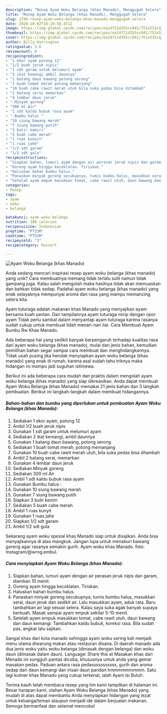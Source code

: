```yaml
---
description: "Resep Ayam Woku Belanga (khas Manado), Menggugah Selera"
title: "Resep Ayam Woku Belanga (khas Manado), Menggugah Selera"
slug: 1796-resep-ayam-woku-belanga-khas-manado-menggugah-selera
date: 2020-10-02T18:10:58.471Z
image: https://img-global.cpcdn.com/recipes/ea24f21d355cc041/751x532cq70/ayam-woku-belanga-khas-manado-foto-resep-utama.jpg
thumbnail: https://img-global.cpcdn.com/recipes/ea24f21d355cc041/751x532cq70/ayam-woku-belanga-khas-manado-foto-resep-utama.jpg
cover: https://img-global.cpcdn.com/recipes/ea24f21d355cc041/751x532cq70/ayam-woku-belanga-khas-manado-foto-resep-utama.jpg
author: Billy Harrington
ratingvalue: 3.6
reviewcount: 8
recipeingredient:
- "1 ekor ayam potong 12"
- "1/2 buah jeruk nipis"
- "1 sdt garam untuk melumuri ayam"
- "2 ikat kemangi ambil daunnya"
- "1 batang daun bawang potong serong"
- "1 buah tomat merah potong memanjang"
- "10 buah cabe rawit merah utuh bila suka pedas bisa ditambah"
- "2 batang serai memarkan"
- "4 lembar daun jeruk"
- " Minyak goreng"
- "300 ml Air"
- "1 sdt kaldu bubuk rasa ayam"
- " Bumbu halus "
- "10 siung bawang merah"
- "7 siung bawang putih"
- "3 butir kemiri"
- "5 buah cabe merah"
- "1 ruas kunyit"
- "1 ruas jahe"
- "1/2 sdt garam"
- "1/2 sdt gula"
recipeinstructions:
- "Siapkan bahan, lumuri ayam dengan air perasan jeruk nipis dan garam, diamkan 10 menit."
- "Goreng ayam hingga kecoklatan. Tiriskan."
- "Haluskan bahan bumbu halus."
- "Panaskan minyak goreng secukupnya, tumis bumbu halus, masukkan serai, daun jeruk dan sedikit air. Lalu masukkan ayam, aduk rata. Baru tambahkan air lagi sesuai selera. Kalau saya suka agak banyak supaya berkuah. Masak sampai ayam empuk sekitar 5-10 menit."
- "Setelah ayam empuk masukkan tomat, cabe rawit utuh, daun bawang dan daun kemangi. Tambahkan kaldu bubuk, koreksi rasa. Bila sudah pas, angkat lalu sajikan."
categories:
- Resep
tags:
- ayam
- woku
- belanga

katakunci: ayam woku belanga 
nutrition: 288 calories
recipecuisine: Indonesian
preptime: "PT33M"
cooktime: "PT52M"
recipeyield: "3"
recipecategory: Dessert

---
```



![Ayam Woku Belanga (khas Manado)](https://img-global.cpcdn.com/recipes/ea24f21d355cc041/751x532cq70/ayam-woku-belanga-khas-manado-foto-resep-utama.jpg)

Anda sedang mencari inspirasi resep ayam woku belanga (khas manado) yang unik? Cara membuatnya memang tidak terlalu sulit namun tidak gampang juga. Kalau salah mengolah maka hasilnya tidak akan memuaskan dan bahkan tidak sedap. Padahal ayam woku belanga (khas manado) yang enak selayaknya mempunyai aroma dan rasa yang mampu memancing selera kita.

Ayam tuturaga adalah makanan khas Manado yang menyajikan ayam bersama kuah santan. Dari tampilannya ayam tuturaga mirip dengan opor ayam Tidak perlu sambal dalam menyantap ayam tuturaga karena rasanya sudah cukup untuk membuat lidah menari-nari liar. Cara Membuat Ayam Bumbu Rw Khas Manado.

Ada beberapa hal yang sedikit banyak berpengaruh terhadap kualitas rasa dari ayam woku belanga (khas manado), mulai dari jenis bahan, kemudian pemilihan bahan segar sampai cara membuat dan menghidangkannya. Tidak usah pusing jika hendak menyiapkan ayam woku belanga (khas manado) yang enak di rumah, karena asal sudah tahu triknya maka hidangan ini mampu jadi suguhan istimewa.


Berikut ini ada beberapa cara mudah dan praktis dalam mengolah ayam woku belanga (khas manado) yang siap dikreasikan. Anda dapat membuat Ayam Woku Belanga (khas Manado) memakai 21 jenis bahan dan 5 langkah pembuatan. Berikut ini langkah-langkah dalam membuat hidangannya.

<!--inarticleads1-->

##### Bahan-bahan dan bumbu yang diperlukan untuk pembuatan Ayam Woku Belanga (khas Manado):

1. Sediakan 1 ekor ayam, potong 12
1. Ambil 1/2 buah jeruk nipis
1. Gunakan 1 sdt garam untuk melumuri ayam
1. Sediakan 2 ikat kemangi, ambil daunnya
1. Gunakan 1 batang daun bawang, potong serong
1. Sediakan 1 buah tomat merah, potong memanjang
1. Gunakan 10 buah cabe rawit merah utuh, bila suka pedas bisa ditambah
1. Ambil 2 batang serai, memarkan
1. Gunakan 4 lembar daun jeruk
1. Sediakan  Minyak goreng
1. Sediakan 300 ml Air
1. Ambil 1 sdt kaldu bubuk rasa ayam
1. Gunakan  Bumbu halus :
1. Gunakan 10 siung bawang merah
1. Gunakan 7 siung bawang putih
1. Siapkan 3 butir kemiri
1. Sediakan 5 buah cabe merah
1. Ambil 1 ruas kunyit
1. Gunakan 1 ruas jahe
1. Siapkan 1/2 sdt garam
1. Ambil 1/2 sdt gula


Sekarang ayam woku spesial khas Manado siap untuk disajikan. Anda bisa menyajikannya di atas mangkuk. Jangan lupa untuk menaburi bawang goreng agar rasanya semakin gurih. Ayam woku khas Manado. foto: Instagram/@wrng.embul. 

<!--inarticleads2-->

##### Cara menyiapkan Ayam Woku Belanga (khas Manado):

1. Siapkan bahan, lumuri ayam dengan air perasan jeruk nipis dan garam, diamkan 10 menit.
1. Goreng ayam hingga kecoklatan. Tiriskan.
1. Haluskan bahan bumbu halus.
1. Panaskan minyak goreng secukupnya, tumis bumbu halus, masukkan serai, daun jeruk dan sedikit air. Lalu masukkan ayam, aduk rata. Baru tambahkan air lagi sesuai selera. Kalau saya suka agak banyak supaya berkuah. Masak sampai ayam empuk sekitar 5-10 menit.
1. Setelah ayam empuk masukkan tomat, cabe rawit utuh, daun bawang dan daun kemangi. Tambahkan kaldu bubuk, koreksi rasa. Bila sudah pas, angkat lalu sajikan.


Sangat khas dari kota manado sehingga ayam woku sering kali menjadi menu utama diwarung makan atau restauran disana. Di daerah manado ada dua jenis woku yaitu woku belanga (dimasak dengan belanga) dan woku daun (dimasak dalam daun). Language: Share this at Masakan khas dari Menado ini sungguh pantas dicoba, khususnya untuk anda yang gemar masakan pedas. Paduan antara rasa pedasssssssssss, gurih dan aroma sedap dari daun kemangi dan irisan daun pandan hmmmmmmmmm. Satu lagi kuliner khas Manado yang cukup terkenal, ialah Ayam Isi Buluh. 

Terima kasih telah membaca resep yang tim kami tampilkan di halaman ini. Besar harapan kami, olahan Ayam Woku Belanga (khas Manado) yang mudah di atas dapat membantu Anda menyiapkan hidangan yang lezat untuk keluarga/teman ataupun menjadi ide dalam berjualan makanan. Semoga bermanfaat dan selamat mencoba!
